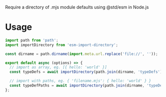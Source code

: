 Require a directory of .mjs module defaults using @std/esm in Node.js

Usage
=============

```js
import path from 'path';
import importDirectory from 'esm-import-directory';

const dirname = path.dirname(import.meta.url.replace('file://', ''));

export default async (options) => {
  // import as array, eg. [{ hello: 'world' }]
  const typeDefs = await importDirectory(path.join(dirname, 'typeDefs'));

  // import with paths, eg. { 'filename.mjs': { hello: 'world' } }
  const typeDefPaths = await importDirectory(path.join(dirname, 'typeDefs'), { paths: true });  
};
```
